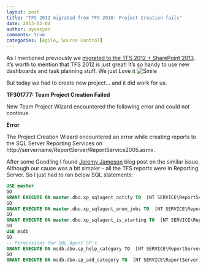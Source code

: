 ```yaml
---
layout: post
title: "TFS 2012 migrated from TFS 2010: Project Creation fails"
date: 2013-02-04
author: ayvazyan
comments: true
categories: [Agile, Source Control]
---
```

As I mentioned previously we <a href="http://ayvazyan.net/2012/11/migration-to-tfs-2012/">migrated to the TFS 2012 + SharePoint 2013</a>. It’s worth to mention that TFS 2012 is just great! It’s so handy to use new dashboards and task planning stuff. We just Love it <img class="wlEmoticon wlEmoticon-smile" style="border-style: none;" alt="Smile" src="http://ayvazyan.net/wp-content/uploads/2013/02/wlEmoticon-smile.png" />

But today we had to create new project… and it did work for us.

<strong>TF301777: Team Project Creation Failed</strong>

New Team Project Wizard encountered the following error and could not continue.

<strong>Error</strong>

The Project Creation Wizard encountered an error while creating reports to the SQL Server Reporting Services on http://servername/ReportServer/ReportService2005.asmx.

After some Goodling I found <a href="http://www.technologytoolbox.com/blog/jjameson/archive/2010/05/20/reporting-errors-with-tfs-migration-upgrade.aspx">Jeremy Jameson</a> blog post on the similar issue. Although our cause was a bit simpler - all the TFS reports were in Reporting Server. So I just had to ran below SQL statements:


```sql
USE master
GO
GRANT EXECUTE ON master.dbo.xp_sqlagent_notify TO  [NT SERVICE\ReportServer]
GO
GRANT EXECUTE ON master.dbo.xp_sqlagent_enum_jobs TO  [NT SERVICE\ReportServer]
GO
GRANT EXECUTE ON master.dbo.xp_sqlagent_is_starting TO  [NT SERVICE\ReportServer]
GO
USE msdb
GO
-- Permissions for SQL Agent SP's
GRANT EXECUTE ON msdb.dbo.sp_help_category TO  [NT SERVICE\ReportServer]
GO
GRANT EXECUTE ON msdb.dbo.sp_add_category TO  [NT SERVICE\ReportServer]
```
